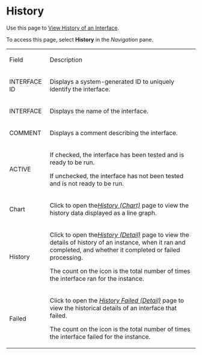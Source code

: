 # History

<div class="use">

Use this page to [View History of an
Interface](../Use_Cases/View_History_of_an_Interface.htm).

</div>

To access this page, select **History** in the *Navigation* pane.

<table>
<tbody>
<tr class="odd">
<td><p>Field</p></td>
<td><p>Description</p></td>
</tr>
<tr class="even">
<td><p>INTERFACE ID</p></td>
<td><p>Displays a system-generated ID to uniquely identify the interface.</p></td>
</tr>
<tr class="odd">
<td><p>INTERFACE</p></td>
<td><p>Displays the name of the interface.</p></td>
</tr>
<tr class="even">
<td><p>COMMENT</p></td>
<td><p>Displays a comment describing the interface.</p></td>
</tr>
<tr class="odd">
<td><p>ACTIVE</p></td>
<td><p>If checked, the interface has been tested and is ready to be run.</p>
<p>If unchecked, the interface has not been tested and is not ready to be run.</p></td>
</tr>
<tr class="even">
<td><p>Chart</p></td>
<td><p>Click to open the<em><a href="History_Chart.htm">History (Chart)</a></em> page to view the history data displayed as a line graph.</p></td>
</tr>
<tr class="odd">
<td><p>History</p></td>
<td><p>Click to open the<em><a href="History_Detail.htm">History (Detail)</a></em> page to view the details of history of an instance, when it ran and completed, and whether it completed or failed processing.</p>
<p>The count on the icon is the total number of times the interface ran for the instance.</p></td>
</tr>
<tr class="even">
<td><p>Failed</p></td>
<td><p>Click to open the <em><a href="History_Failed_Detail.htm">History Failed (Detail)</a></em> page to view the historical details of an interface that failed.</p>
<p>The count on the icon is the total number of times the interface failed for the instance.</p></td>
</tr>
</tbody>
</table>
